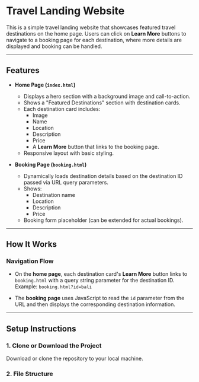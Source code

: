 # Travel Landing Website

This is a simple travel landing website that showcases featured travel destinations on the home page. Users can click on **Learn More** buttons to navigate to a booking page for each destination, where more details are displayed and booking can be handled.

---

## Features

- **Home Page (`index.html`)**
  - Displays a hero section with a background image and call-to-action.
  - Shows a "Featured Destinations" section with destination cards.
  - Each destination card includes:
    - Image
    - Name
    - Location
    - Description
    - Price
    - A **Learn More** button that links to the booking page.
  - Responsive layout with basic styling.

- **Booking Page (`booking.html`)**
  - Dynamically loads destination details based on the destination ID passed via URL query parameters.
  - Shows:
    - Destination name
    - Location
    - Description
    - Price
  - Booking form placeholder (can be extended for actual bookings).

---

## How It Works

### Navigation Flow

- On the **home page**, each destination card's **Learn More** button links to `booking.html` with a query string parameter for the destination ID.  
  Example: `booking.html?id=bali`

- The **booking page** uses JavaScript to read the `id` parameter from the URL and then displays the corresponding destination information.

---

## Setup Instructions

### 1. Clone or Download the Project

Download or clone the repository to your local machine.

### 2. File Structure

